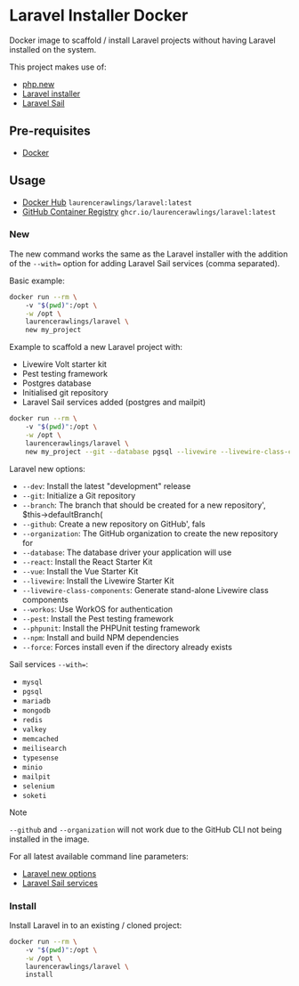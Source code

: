 # Laravel Installer Docker

Docker image to scaffold / install Laravel projects without having Laravel installed on the system.

This project makes use of:

- [php.new](https://php.new)
- [Laravel installer](https://laravel.com/docs/12.x#creating-an-application)
- [Laravel Sail](https://laravel.com/docs/12.x/sail)

## Pre-requisites

- [Docker](https://docs.docker.com/engine/install/)

## Usage

- [Docker Hub](https://hub.docker.com/r/laurencerawlings/laravel) `laurencerawlings/laravel:latest`
- [GitHub Container Registry](https://github.com/LaurenceRawlings/laravel-docker-installer/pkgs/container/laravel) `ghcr.io/laurencerawlings/laravel:latest`

### New

The new command works the same as the Laravel installer with the addition of the `--with=` option for adding Laravel Sail services (comma separated).

Basic example:

```bash
docker run --rm \           
    -v "$(pwd)":/opt \
    -w /opt \
    laurencerawlings/laravel \
    new my_project
```

Example to scaffold a new Laravel project with:

- Livewire Volt starter kit
- Pest testing framework
- Postgres database
- Initialised git repository
- Laravel Sail services added (postgres and mailpit)

```bash
docker run --rm \           
    -v "$(pwd)":/opt \
    -w /opt \
    laurencerawlings/laravel \
    new my_project --git --database pgsql --livewire --livewire-class-components --pest --with=pgsql,mailpit
```

Laravel new options:

- `--dev`: Install the latest "development" release
- `--git`: Initialize a Git repository
- `--branch`: The branch that should be created for a new repository', $this->defaultBranch(
- `--github`: Create a new repository on GitHub', fals
- `--organization`: The GitHub organization to create the new repository for
- `--database`: The database driver your application will use
- `--react`: Install the React Starter Kit
- `--vue`: Install the Vue Starter Kit
- `--livewire`: Install the Livewire Starter Kit
- `--livewire-class-components`: Generate stand-alone Livewire class components
- `--workos`: Use WorkOS for authentication
- `--pest`: Install the Pest testing framework
- `--phpunit`: Install the PHPUnit testing framework
- `--npm`: Install and build NPM dependencies
- `--force`: Forces install even if the directory already exists

Sail services `--with=`:
- `mysql`
- `pgsql`
- `mariadb`
- `mongodb`
- `redis`
- `valkey`
- `memcached`
- `meilisearch`
- `typesense`
- `minio`
- `mailpit`
- `selenium`
- `soketi`

> [!NOTE]
> `--github` and `--organization` will not work due to the GitHub CLI not being installed in the image.

For all latest available command line parameters:

- [Laravel new options](https://github.com/laravel/installer/blob/master/src/NewCommand.php#L42)
- [Laravel Sail services](https://github.com/laravel/sail/blob/1.x/src/Console/Concerns/InteractsWithDockerComposeServices.php#L15)

### Install

Install Laravel in to an existing / cloned project:

```bash
docker run --rm \           
    -v "$(pwd)":/opt \
    -w /opt \
    laurencerawlings/laravel \
    install
```
